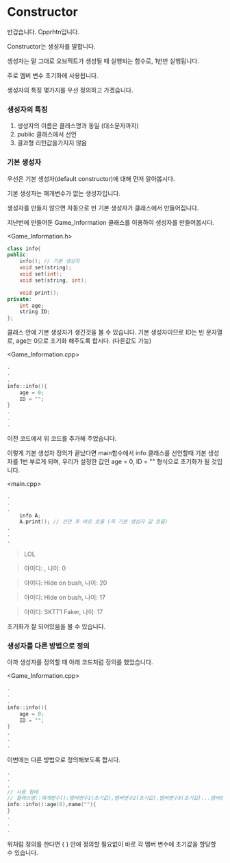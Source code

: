 # Constructor
반갑습니다. Cpprhtn입니다.

Constructor는 생성자를 말합니다.

생성자는 말 그대로 오브젝트가 생성될 때 실행되는 함수로, 1번만 실행됩니다.

주로 멤버 변수 초기화에 사용됩니다.

생성자의 특징 몇가지를 우선 정의하고 가겠습니다.

### 생성자의 특징

1. 생성자의 이름은 클래스명과 동일 (대소문자까지)
2. public 클래스에서 선언
3. 결과형 리턴값을가지지 않음

### 기본 생성자

우선은 기본 생성자(default constructor)에 대해 먼저 알아봅시다.

기본 생성자는 매개변수가 없는 생성자입니다.

생성자를 만들지 않으면 자동으로 빈 기본 생성자가 클래스에서 만들어집니다.

지난번에 만들어둔 Game_Information 클래스를 이용하여 생성자를 만들어봅시다.

<Game_Information.h>

```cpp
class info{
public:
    info(); // 기본 생성자
    void set(string);
    void set(int);
    void set(string, int);

    void print();
private:
    int age;
    string ID;
};
```
클래스 안에 기본 생성자가 생긴것을 볼 수 있습니다.
기본 생성자이므로 ID는 빈 문자열로, age는 0으로 초기화 해주도록 합시다. (다른값도 가능)

<Game_Information.cpp>

```cpp
.
.
.
info::info(){
    age = 0;
    ID = "";
}
.
.
.
```

이전 코드에서 위 코드를 추가해 주었습니다.

이렇게 기본 생성자 정의가 끝났다면 main함수에서 info 클래스를 선언할때 기본 생성자를 1번 부르게 되며, 우리가 설정한 값인 age = 0, ID = "" 형식으로 초기화가 될 것입니다.

<main.cpp>

```cpp
.
.
.
    info A;
    A.print(); // 선언 후 바로 호출 (즉 기본 생성자 값 호출)
.
.
.
```

> LOL

> 아이디: , 나이: 0

> 아이디: Hide on bush, 나이: 20

> 아이디: Hide on bush, 나이: 17

> 아이디: SKTT1 Faker, 나이: 17

초기화가 잘 되어있음을 볼 수 있습니다.


### 생성자를 다른 방법으로 정의

아까 생성자를 정의할 때 아래 코드처럼 정의를 했었습니다.

<Game_Information.cpp>

```cpp
.
.
.
info::info(){
    age = 0;
    ID = "";
}
.
.
.
```

이번에는 다른 방법으로 정의해보도록 합시다.

```cpp
.
.
.
// 사용 형태
// 클래스명::매개변수():멤버변수1(초기값),멤버변수2(초기값),멤버변수3(초기값)...멤버변수n(초기값) { 내용 }
info::info():age(0),name(""){
}
.
.
.
```

위처럼 정의를 한다면 { } 안에 정의할 필요없이 바로 각 멤버 변수에 초기값을 할당할 수 있습니다.